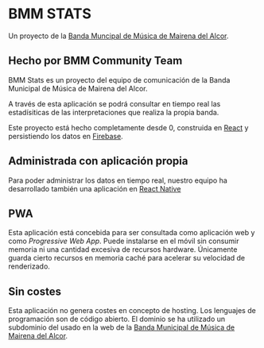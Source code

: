 # BMM STATS
Un proyecto de la [Banda Muncipal de Música de Mairena del Alcor](https://municipaldemairena.com).

## Hecho por BMM Community Team
BMM Stats es un proyecto del equipo de comunicación de la Banda Municipal de Música de Mairena del Alcor.

A través de esta aplicación se podrá consultar en tiempo real las estadísiticas de las interpretaciones que realiza la propia banda.

Este proyecto está hecho completamente desde 0, construida en [React](https://es.reactjs.org/) y persistiendo los datos en [Firebase](https://firebase.google.com/).

## Administrada con aplicación propia
Para poder administrar los datos en tiempo real, nuestro equipo ha desarrollado también una aplicación en [React Native](https://reactnative.dev/)

## PWA
Esta aplicación está concebida para ser consultada como aplicación web y como _Progressive Web App_. Puede instalarse en el móvil sin consumir memoria ni una cantidad excesiva de recursos hardware. Únicamente guarda cierto recursos en memoria caché para acelerar su velocidad de renderizado.

## Sin costes
Esta aplicación no genera costes en concepto de hosting. Los lenguajes de programación son de código abierto. El dominio se ha utilizado un subdominio del usado en la web de la [Banda Municipal de Música de Mairena del Alcor](https://municipaldemairena.com).